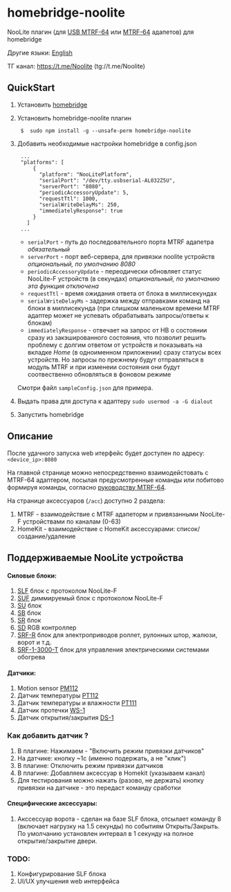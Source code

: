 # homebridge-noolite

NooLite плагин (для [USB MTRF-64](https://www.noo.com.by/mtrf-64-usb.html) или [МТRF-64](https://www.noo.com.by/mtrf-64.html) адапетов) для homebridge

Другие языки: [English](https://github.com/AlekseevAV/homebridge-noolite/blob/master/README.md)

ТГ канал: https://t.me/Noolite (tg://t.me/Noolite)

## QuickStart

1. Установить [homebridge](https://github.com/nfarina/homebridge)
2. Установить homebridge-noolite плагин

        $  sudo npm install -g --unsafe-perm homebridge-noolite

3. Добавить необходимые настройки homebridge в config.json

        ...
        "platforms": [
            {
              "platform": "NooLitePlatform",
              "serialPort": "/dev/tty.usbserial-AL032Z5U",
              "serverPort": "8080",
              "periodicAccessoryUpdate": 5,
              "requestTtl": 1000,
              "serialWriteDelayMs": 250,
              "immediatelyResponse": true
            }
          ]
        ...

    * `serialPort` - путь до последовательного порта MTRF адапетра _обязательный_
    * `serverPort` - порт веб-сервера, для привязки noolite устройств _опциональный, по умолчанию 8080_
    * `periodicAccessoryUpdate` - переодически обновляет статус NooLite-F устройств (в секундах) _опциональный, по умолчанию эта функция отключена_
    * `requestTtl` - время ожидания ответа от блока в миллисекундах
    * `serialWriteDelayMs` - задержка между отправками команд на блоки в миллисекунда (при слишком маленьком времени MTRF адаптер может не успевать обрабатывать запросы/ответы к блокам)
    * `immediatelyResponse` - отвечает на запрос от HB о состоянии сразу из закэшированного состояния, что позволит решить проблему с долгим ответом от устройств и показывать на вкладке *Home* (в одноименном приложении) сразу статусы всех устройств. Но запросы по прежнему будут отправляться в модуль MTRF и при изменеии состояния они будут соотвественно обновляться в фоновом режиме

    Смотри файл `sampleConfig.json` для примера.

4. Выдать права для доступа к адаптеру
`sudo usermod -a -G dialout `

5. Запустить homebridge

## Описание

После удачного запуска web итерфейс будет доступен по адресу: `<device_ip>:8080`

На главной странице можно непосредственно взаимодейстовать с MTRF-64 адаптером, посылая предусмотренные команды или
побитово формируя команды, согласно [руководству MTRF-64](https://www.noo.com.by/assets/files/PDF/MTRF-64-USB.pdf).

На странице аксессуаров (`/acc`) доступно 2 раздела:

1. MTRF - взаимодействие с MTRF адапеторм и привязанными NooLite-F устройствами по каналам (0-63)
2. HomeKit - взаимодействие с HomeKit аксессуарами: список/создание/удаление

## Поддерживаемые NooLite устройства

#### Силовые блоки:
1. [SLF](https://www.noo.com.by/slf-1-300.html) блок с протоколом NooLite-F
2. [SUF](https://www.noo.com.by/silovoj-blok-suf-1-300.html) диммируемый блок с протоколом NooLite-F
3. [SU](https://www.noo.com.by/su111-200.html) блок
4. [SB](https://www.noo.com.by/silovoj-blok-sb111-150.html) блок
5. [SR](https://www.noo.com.by/silovoj-blok-sr211-2k0.html) блок
6. [SD](https://www.noo.com.by/silovoj-blok-SD111-180.html) RGB контроллер
7. [SRF-R](https://www.noo.com.by/silovoj-blok-srf-1-1000-r.html) блок для электроприводов роллет, рулонных штор, жалюзи, ворот и т.д.
8. [SRF-1-3000-T](https://www.noo.com.by/silovoj-blok-srf-1-3000-t.html) блок для управления электрическими системами обогрева

#### Датчики:
1. Motion sensor [PM112](https://www.noo.com.by/pm112-sensor.html)
2. Датчик температуры [PT112](https://www.noo.com.by/pt112.html)
3. Датчик температуры и влажности [PT111](https://www.noo.com.by/pt111.html)
4. Датчик протечки [WS-1](https://www.noo.com.by/datchik-protechki-ws-1.html)
5. Датчик открытия/закрытия [DS-1](https://www.noo.com.by/datchik-otkryitiyazakryitiya-ds-1.html)

### Как добавить датчик ?
1. В плагине: Нажимаем - "Включить режим привязки датчиков"
2. На датчике: кнопку ~1с (именно подержать, а не "клик")
3. В плагине: Отключить режим привязки датчиков
4. В плагине: Добавляем аксессуар в Homekit (указываем канал)
5. Для тестирования можно нажать (разово, не держать) кнопку привязки на датчике - это передаст команду сработки

#### Специфические аксессуары:
1. Акссессуар ворота - сделан на базе SLF блока, отсылает команду 8 (включает нагрузку на 1.5 секунды) по событиям Открыть/Закрыть.
   По умолчанию установлен интервал в 1 секунду на полное открытие/закрытие двери.

### TODO:
1. Конфигурирование SLF блока
2. UI/UX улучшения web интерфейса
